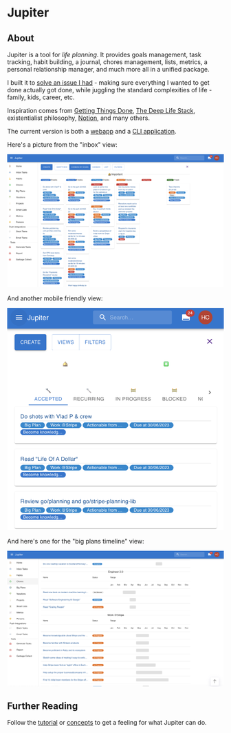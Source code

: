 # Jupiter

## About

Jupiter is a tool for _life planning_. It provides goals management, task tracking,
habit building, a journal, chores management, lists, metrics, a personal relationship manager, and
much more all in a unified package.

I built it to [solve an issue I had](http://www.paulgraham.com/organic.html) - making sure everything
I wanted to get done actually got done, while juggling the standard complexities of life - family, kids, career, etc.

Inspiration comes from [Getting Things Done](https://gettingthingsdone.com/what-is-gtd/),
[The Deep Life Stack](https://www.thedeeplife.com/podcasts/episodes/ep-252-the-deep-life-stack/),
existentialist philosophy, [Notion](notion.so), and many others.

The current version is both a [webapp](https://jupiter-webui.onrender.com/) and a
[CLI application](how-tos/install.md).

Here's a picture from the "inbox" view:

![Inbox](assets/index-inbox.png)

And another mobile friendly view:

![Inbox Mobile](assets/index-inbox-mobile.png)

And here's one for the "big plans timeline" view:

![Big Plans Timeline](assets/index-big-plans-timeline.png)

## Further Reading

Follow the [tutorial](tutorial.md) or [concepts](concepts/overview.md) to get a feeling for what Jupiter can do.